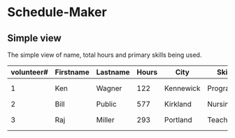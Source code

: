 # Schedule-Maker
<!DOCTYPE html>
<html>

<body>

<div class="container">
  <h2>Simple view</h2>
  <p>The simple view of name, total hours and primary skills being used.</p>                                                                                      
  <div class="table-responsive">          
  <table class="table">
    <thead>
      <tr>
        <th>volunteer#</th>
        <th>Firstname</th>
        <th>Lastname</th>
        <th>Hours</th>
        <th>City</th>
        <th>Skill #1</th>
        <th>Skill #2</th>
        <th>Skill #3</th>
      </tr>
    </thead>
    <tbody>
      <tr>
        <td>1</td>
        <td>Ken</td>
        <td>Wagner</td>
        <td>122</td>
        <td>Kennewick</td>
        <td>Programming</td>
        <td>PC Technician</td>
        <td>Electrian</td>
      </tr>
	   <tr>
        <td>2</td>
        <td>Bill</td>
        <td>Public</td>
        <td>577</td>
        <td>Kirkland</td>
        <td>Nursing</td>
        <td>Accounting</td>
        <td></td>
      </tr>
	    <tr>
        <td>3</td>
        <td>Raj</td>
        <td>Miller</td>
        <td>293</td>
        <td>Portland</td>
        <td>Teaching</td>
        <td>Special Needs</td>
        <td>Mechanic</td>
      </tr>
    </tbody>
  </table>
  </div>
</div>

</body>
</html>
